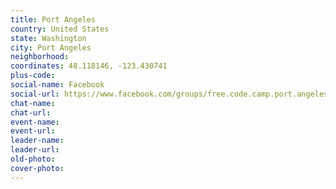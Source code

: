 ```yaml
---
title: Port Angeles
country: United States
state: Washington
city: Port Angeles
neighborhood: 
coordinates: 48.118146, -123.430741
plus-code:
social-name: Facebook
social-url: https://www.facebook.com/groups/free.code.camp.port.angeles
chat-name:
chat-url:
event-name:
event-url:
leader-name:
leader-url:
old-photo: 
cover-photo:
---
```

